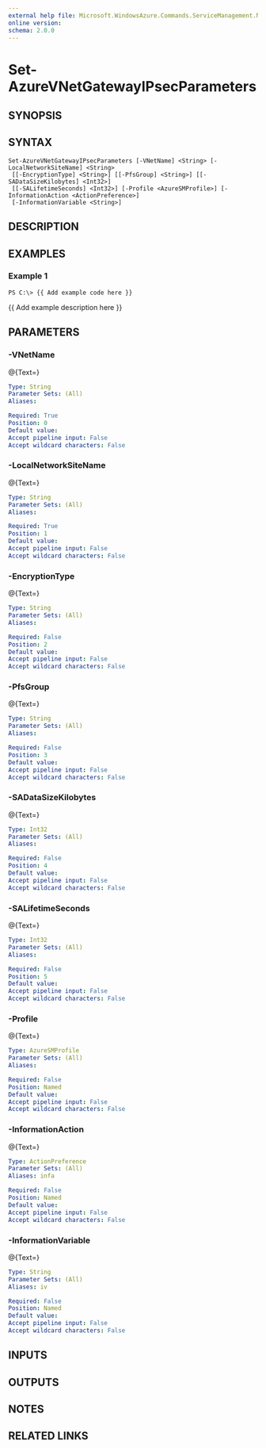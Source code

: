 ```yaml
---
external help file: Microsoft.WindowsAzure.Commands.ServiceManagement.Network.dll-Help.xml
online version: 
schema: 2.0.0
---
```


# Set-AzureVNetGatewayIPsecParameters
## SYNOPSIS

## SYNTAX

```
Set-AzureVNetGatewayIPsecParameters [-VNetName] <String> [-LocalNetworkSiteName] <String>
 [[-EncryptionType] <String>] [[-PfsGroup] <String>] [[-SADataSizeKilobytes] <Int32>]
 [[-SALifetimeSeconds] <Int32>] [-Profile <AzureSMProfile>] [-InformationAction <ActionPreference>]
 [-InformationVariable <String>]
```

## DESCRIPTION

## EXAMPLES

### Example 1
```
PS C:\> {{ Add example code here }}
```

{{ Add example description here }}

## PARAMETERS

### -VNetName
@{Text=}

```yaml
Type: String
Parameter Sets: (All)
Aliases: 

Required: True
Position: 0
Default value: 
Accept pipeline input: False
Accept wildcard characters: False
```

### -LocalNetworkSiteName
@{Text=}

```yaml
Type: String
Parameter Sets: (All)
Aliases: 

Required: True
Position: 1
Default value: 
Accept pipeline input: False
Accept wildcard characters: False
```

### -EncryptionType
@{Text=}

```yaml
Type: String
Parameter Sets: (All)
Aliases: 

Required: False
Position: 2
Default value: 
Accept pipeline input: False
Accept wildcard characters: False
```

### -PfsGroup
@{Text=}

```yaml
Type: String
Parameter Sets: (All)
Aliases: 

Required: False
Position: 3
Default value: 
Accept pipeline input: False
Accept wildcard characters: False
```

### -SADataSizeKilobytes
@{Text=}

```yaml
Type: Int32
Parameter Sets: (All)
Aliases: 

Required: False
Position: 4
Default value: 
Accept pipeline input: False
Accept wildcard characters: False
```

### -SALifetimeSeconds
@{Text=}

```yaml
Type: Int32
Parameter Sets: (All)
Aliases: 

Required: False
Position: 5
Default value: 
Accept pipeline input: False
Accept wildcard characters: False
```

### -Profile
@{Text=}

```yaml
Type: AzureSMProfile
Parameter Sets: (All)
Aliases: 

Required: False
Position: Named
Default value: 
Accept pipeline input: False
Accept wildcard characters: False
```

### -InformationAction
@{Text=}

```yaml
Type: ActionPreference
Parameter Sets: (All)
Aliases: infa

Required: False
Position: Named
Default value: 
Accept pipeline input: False
Accept wildcard characters: False
```

### -InformationVariable
@{Text=}

```yaml
Type: String
Parameter Sets: (All)
Aliases: iv

Required: False
Position: Named
Default value: 
Accept pipeline input: False
Accept wildcard characters: False
```

## INPUTS

## OUTPUTS

## NOTES

## RELATED LINKS

